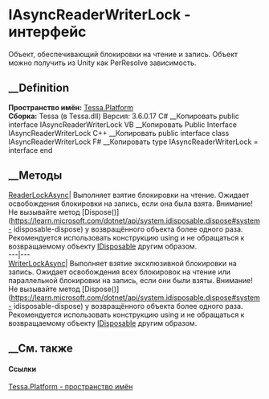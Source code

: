 # IAsyncReaderWriterLock - интерфейс
Объект, обеспечивающий блокировки на чтение и запись. Объект можно получить из
Unity как PerResolve зависимость.
## __Definition
 **Пространство имён:** [Tessa.Platform](N_Tessa_Platform.htm)  
 **Сборка:** Tessa (в Tessa.dll) Версия: 3.6.0.17
C# __Копировать
     public interface IAsyncReaderWriterLock
VB __Копировать
     Public Interface IAsyncReaderWriterLock
C++ __Копировать
     public interface class IAsyncReaderWriterLock
F# __Копировать
     type IAsyncReaderWriterLock = interface end
##  __Методы
[ReaderLockAsync](M_Tessa_Platform_IAsyncReaderWriterLock_ReaderLockAsync.htm)|
Выполняет взятие блокировки на чтение. Ожидает освобождения блокировки на
запись, если она была взята. Внимание! Не вызывайте метод
[Dispose()](https://learn.microsoft.com/dotnet/api/system.idisposable.dispose#system-
idisposable-dispose) у возвращённого объекта более одного раза. Рекомендуется
использовать конструкцию using и не обращаться к возвращаемому объекту
[IDisposable](https://learn.microsoft.com/dotnet/api/system.idisposable)
другим образом.  
---|---  
[WriterLockAsync](M_Tessa_Platform_IAsyncReaderWriterLock_WriterLockAsync.htm)|
Выполняет взятие эксклюзивной блокировки на запись. Ожидает освобождения всех
блокировок на чтение или параллельной блокировки на запись, если они были
взяты. Внимание! Не вызывайте метод
[Dispose()](https://learn.microsoft.com/dotnet/api/system.idisposable.dispose#system-
idisposable-dispose) у возвращённого объекта более одного раза. Рекомендуется
использовать конструкцию using и не обращаться к возвращаемому объекту
[IDisposable](https://learn.microsoft.com/dotnet/api/system.idisposable)
другим образом.  
## __См. также
#### Ссылки
[Tessa.Platform - пространство имён](N_Tessa_Platform.htm)
